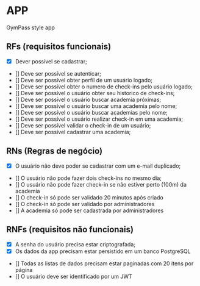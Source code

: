 # APP

GymPass style app

## RFs (requisitos funcionais)

- [x] Dever possível se cadastrar;
- [] Deve ser possível se autenticar;
- [] Deve ser possível obter perfil de um usuário logado;
- [] Deve ser possível obter o numero de check-ins pelo usuário logado;
- [] Deve ser possível o usuário obter seu historico de check-ins;
- [] Deve ser possível o usuário buscar academia próximas;
- [] Deve ser possível o usuário buscar uma academia pelo nome;
- [] Deve ser possível o usuário buscar academias pelo nome;
- [] Deve ser possível o usuário realizar check-in em uma academia;
- [] Deve ser possível validar o check-in de um usuário;
- [] Deve ser possível cadastrar uma academia;

## RNs (Regras de negócio)

- [x] O usuário não deve poder se cadastrar com um e-mail duplicado;
- [] O usuário não pode fazer dois check-ins no mesmo dia;
- [] O usuário não pode fazer check-in se não estiver perto (100m) da academia
- [] O check-in só pode ser validado 20 minutos após criado
- [] O check-in só pode ser validado por administradores
- [] A academia só pode ser cadastrada por administradores

## RNFs (requisitos não funcionais)

- [x] A senha do usuário precisa estar criptografada;
- [x] Os dados da app precisam estar persistido em um banco PostgreSQL
- [] Todas as listas de dados precisam estar paginadas com 20 itens por página
- [] O usuário deve ser identificado por um JWT